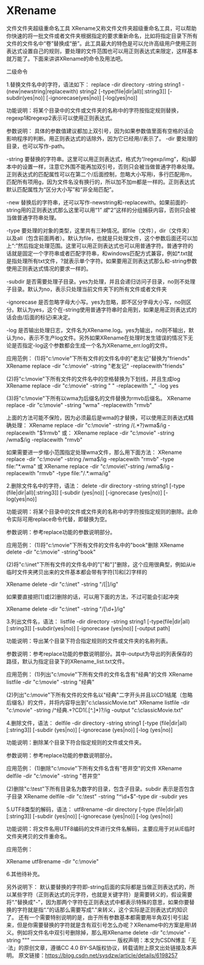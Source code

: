# XRename
文件文件夹超级重命名工具
XRename又称文件文件夹超级重命名工具，可以帮助你快速的将一批文件或者文件夹根据指定的要求重新命名，比如将指定目录下所有文件的文件名中“卷”替换成“册”。此工具最大的特色是可以允许高级用户使用正则表达式设置自己的规则，要处理的文件范围也可以用正则表达式来限定，这样基本就万能了。下面来讲讲XRename的命令及用法吧。


二级命令

1.替换文件名中的字符，语法如下：
replace -dir directory -string string1 -(new|newstring|replacewith) string2 [-type(file|dir|all)[:string3]] [-subdir(yes|no)] [-ignorecase(yes|no)] [-log(yes|no)]

功能说明：将某个目录中的文件或文件夹的名称中的字符按指定规则替换，regexp1和regexp2表示可以使用正则表达式。

参数说明：
具体的参数值建议都加上双引号，因为如果参数值里面有空格的话会影响程序的判断。用正则表达式的话除外，因为它已经用//表示了。
-dir        要处理的目录，也可以写作-path。

-string        要替换的字符串。这里可以用正则表达式，格式为“/regexp/img”，和js脚本中的设置一样，注意它外围不能再加双引号，否则只会被当做普通字符串处理。正则表达式的匹配属性可以在第二个/后面控制，忽略大小写用i，多行匹配用m，匹配所有项用g，因为文件名没有换行的，所以加不加m都是一样的。正则表达式默认匹配属性为“区分大小写”和“非全局匹配”。

-new    替换后的字符串，还可以写作-newstring和-replacewith。如果前面的-string用的正则表达式那么这里可以用“$1”或“$2”这样的分组捕获内容，否则只会被当做普通字符串处理。

-type        要处理的对象的类型，这里共有三种情况。即file（文件），dir（文件夹）以及all（包含前面两者）。默认为file，也就是只处理文件，这个参数后面还可以加上“:”然后指定处理范围。这里可以用正则表达式也可以用普通字符。普通字符的话就是固定一个字符串或者匹配字符串，和windows匹配方式兼容，例如*.txt就是指处理所有txt文件，?就表示单个字符。如果要用正则表达式那么和-string参数使用正则表达式情况的要求一样的。

-subdir      是否需要处理子目录。yes为处理，并且会递归访问子目录，no则不处理子目录。默认为no，表示只处理当前文件夹下的所有文件或者文件夹

-ignorecase    是否忽略字母大小写。yes为忽略，即不区分字母大小写，no则区分。默认为yes，这个在-string使用普通字符串时会用到，如果是用正则表达式的话会由/后面的标记i来决定。

-log        是否输出处理日志，文件名为XRename.log。yes为输出，no则不输出，默认为no，表示不生产log文件。另外如果XRename在处理时发生错误的情况下无论是否指定-log这个参数都会生成一个名为XRename_err.log的文件。

应用范例：
(1)将"c:\movie\"下所有文件的文件名中的"老友记"替换为"friends"
XRename replace -dir "c:\movie\" -string "老友记" -replacewith"friends"

(2)将"c:\movie\"下所有文件的文件名中的空格替换为下划线，并且生成log
XRename replace -dir "c:\movie\" -string " " -replacewith "_" -log yes

(3)将"c:\movie\"下所有以wma为后缀名的文件替换为rmvb后缀名。
XRename replace -dir "c:\movie\" -string "wma" -replacewith "rmvb"

上面的方法可能不保险，因为必须最后是wma的才替换，可以使用正则表达式精确处理：
XRename replace -dir "c:\movie\" -string /(.*?)wma$/ig -replacewith "$1rmvb" 或：
XRename replace -dir "c:\movie\" -string /wma$/ig -replacewith "rmvb"

如果需要进一步缩小范围指定处理wma文件，那么用下面方法：
XRename replace -dir "c:\movie\" -string /wma$/ig -replacewith "rmvb" -type file:"*.wma" 或
XRename replace -dir "c:\movie\"-string /wma$/ig -replacewith "rmvb" -type file:"/.*\.wma/ig"


2.删除文件名中的字符，语法：
delete -dir directory -string string1 [-type (file|dir|all)[:string3]] [-subdir (yes|no)] [-ignorecase (yes|no)] [-log(yes|no)]

功能说明：将某个目录中的文件或文件夹的名称中的字符按指定规则的删除。此命令实际可用replace命令代替，即替换为空。

参数说明：参考replace功能的参数说明部分。

应用范例：
(1)将"c:\movie\"下所有文件的文件名中的"book"删除
XRename delete -dir "c:\movie\" -string"book"

(2)将"c:\inet\"下所有文件的文件名中的"["和"]"删除，这个应用很典型，例如从ie临时文件夹拷贝出来的文件基本都会带有字符[1]和[2]字样的

XRename delete -dir "c:\inet\" -string "/\[|\]/ig"


如果要直接把[1]或[2]删除的话，可以用下面的方法，不过可能会引起冲突

XRename delete -dir "c:\inet\" -string "/\[\d+\]/ig"




3.列出文件名，语法：
listfile -dir directory -string string1 [-type(file|dir|all)[:string3]] [-subdir(yes|no)] [-ignorecase (yes|no)] [-output path]

功能说明：导出某个目录下符合指定规则的文件或文件夹的名称列表。

参数说明：参考replace功能的参数说明部分。其中-output为导出的列表保存的路径，默认为指定目录下的XRename_list.txt文件。

应用范例：
(1)列出"c:\movie\"下所有文件的文件名含有"经典"的文件
XRename listfile -dir "c:\movie\" -string "经典"

(2)列出"c:\movie\"下所有文件的文件名以"经典"二字开头并且以CD1结尾（忽略后缀名）的文件，并将内容导出到"c:\classicMovie.txt"
XRename listfile -dir "c:\movie\" -string /^经典.+?CD1(\.[^\.]*)?/ig -output "c:\classicMovie.txt"


4.删除文件，语法：
delfile -dir directory -string string1 [-type (file|dir|all)[:string3]] [-subdir (yes|no)] [-ignorecase (yes|no)] [-log (yes|no)]

功能说明：删除某个目录下符合指定规则的文件或文件夹。

参数说明：参考replace功能的参数说明部分。

应用范例：
(1)删除"c:\movie\"下所有文件名含有"苍井空"的文件
XRename delfile -dir "c:\movie\" -string "苍井空"

(2)删除"c:\test\"下所有目录名为数字的目录，包含子目录。subdir 表示是否包含子目录
XRename delfile -dir "c:\test\" -string "^\d+$"-type dir -subdir yes


5.UTF8类型的解码，语法：
utf8rename -dir directory [-type (file|dir|all)[:string3]] [-subdir (yes|no)] [-ignorecase (yes|no)] [-log (yes|no)]

功能说明：将文件名用UTF8编码的文件进行文件名解码，主要应用于对从IE临时文件夹拷贝的文件重命名。

 

应用范例：

XRename utf8rename -dir "c:\movie\"


6.其他待补充。


另外说明下：
默认要替换的字符即-string后面的实际都是当做正则表达式的，所以某些字符（正则表达式的元字符，也就是关键字符）是需要转义的，假设需要将“.”替换成"-"，因为那两个字符在正则表达式中都表示特殊的意思，如果你要替换的字符就是指“.”的话那么需要写成"\."来转义，这个实际是正则表达式的知识了。 还有一个需要特别说明的是，由于所有参数基本都需要用半角双引号引起来，但是你需要替换的字符就是含有双引号怎么办呢？XRename中的方案是用\转义。例如将文件名中双引号删除掉，那么用XRename delete -dir "c:\movie\" -string "\""
————————————————
版权声明：本文为CSDN博主「无·法」的原创文章，遵循CC 4.0 BY-SA版权协议，转载请附上原文出处链接及本声明。
原文链接：https://blog.csdn.net/sysdzw/article/details/6198257
